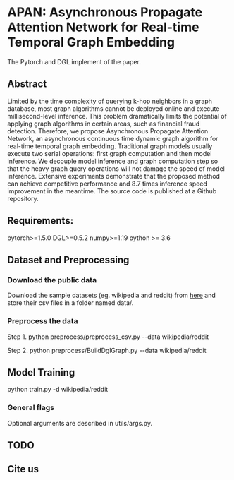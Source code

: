 # APAN: Asynchronous Propagate Attention Network for Real-time Temporal Graph Embedding
The Pytorch and DGL implement of the paper.

## Abstract
Limited by the time complexity of querying k-hop neighbors in a graph database, most graph algorithms cannot be deployed online and execute millisecond-level inference. This problem dramatically limits the potential of applying graph algorithms in certain areas, such as financial fraud detection. Therefore, we propose Asynchronous Propagate Attention Network, an asynchronous continuous time dynamic graph algorithm for real-time temporal graph embedding. Traditional graph models usually execute two serial operations: first graph computation and then model inference. We decouple model inference and graph computation step so that the heavy graph query operations will not damage the speed of model inference. Extensive experiments demonstrate that the proposed method can achieve competitive performance and 8.7 times inference speed improvement in the meantime. The source code is published at a Github repository.

## Requirements:
pytorch>=1.5.0 DGL>=0.5.2 numpy>=1.19 python >= 3.6

## Dataset and Preprocessing
### Download the public data
Download the sample datasets (eg. wikipedia and reddit) from [here](http://snap.stanford.edu/jodie/#datasets) and store their csv files in a folder named data/.

### Preprocess the data
Step 1. python preprocess/preprocess_csv.py --data wikipedia/reddit

Step 2. python preprocess/BuildDglGraph.py --data wikipedia/reddit


## Model Training
python train.py -d wikipedia/reddit

### General flags
Optional arguments are described in utils/args.py.

## TODO

## Cite us

